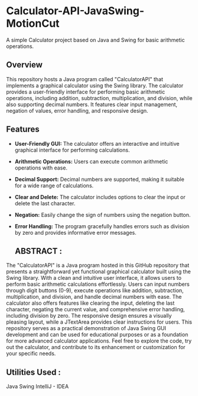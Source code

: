 # Calculator-API-JavaSwing-MotionCut
A simple Calculator project based on Java and Swing for basic arithmetic operations.


## Overview
This repository hosts a Java program called "CalculatorAPI" that implements a graphical calculator using the Swing library. The calculator provides a user-friendly interface for performing basic arithmetic operations, including addition, subtraction, multiplication, and division, while also supporting decimal numbers. It features clear input management, negation of values, error handling, and responsive design.

## Features

- **User-Friendly GUI:** The calculator offers an interactive and intuitive graphical interface for performing calculations.

- **Arithmetic Operations:** Users can execute common arithmetic operations with ease.

- **Decimal Support:** Decimal numbers are supported, making it suitable for a wide range of calculations.

- **Clear and Delete:** The calculator includes options to clear the input or delete the last character.

- **Negation:** Easily change the sign of numbers using the negation button.

- **Error Handling:** The program gracefully handles errors such as division by zero and provides informative error messages.

  ## ABSTRACT :
  
The "CalculatorAPI" is a Java program hosted in this GitHub repository that presents a straightforward yet functional graphical calculator built using the Swing library. With a clean and intuitive user interface, it allows users to perform basic arithmetic calculations effortlessly. Users can input numbers through digit buttons (0-9), execute operations like addition, subtraction, multiplication, and division, and handle decimal numbers with ease. The calculator also offers features like clearing the input, deleting the last character, negating the current value, and comprehensive error handling, including division by zero. The responsive design ensures a visually pleasing layout, while a JTextArea provides clear instructions for users. This repository serves as a practical demonstration of Java Swing GUI development and can be used for educational purposes or as a foundation for more advanced calculator applications. Feel free to explore the code, try out the calculator, and contribute to its enhancement or customization for your specific needs.

## Utilities Used :
Java
Swing
IntelliJ - IDEA
